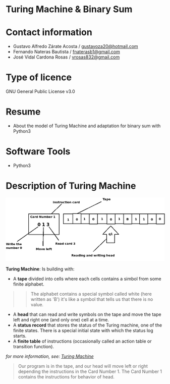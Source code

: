 # Turing Machine & Binary Sum

# Contact information
- Gustavo Alfredo Zárate Acosta / gustavoza20@hotmail.com
- Fernando Nateras Bautista / fnaterasb1@gmail.com
- José Vidal Cardona Rosas / vrosas832@gmail.com

# Type of licence
GNU General Public License v3.0

# Resume 
* About the model of Turing Machine and adaptation for binary sum with Python3

# Software Tools
* Python3

# Description of Turing Machine
![TuringMachine](imagenes/TuringMachine.png)

 **Turing Machine**: Is building with:
  * A **tape** divided into cells where each cells contains a simbol from some finite alphabet. 
  >> The alphabet contains a special symbol called white (here written as 'B') it's like a symbol that tells us that there is no value.
  * A **head** that can read and write symbols on the tape and move the tape left and right one (and only one) cell at a time.
  * A **status record** that stores the status of the Turing machine, one of the finite states. There is a special initial state with which the status log starts.
  * A **finite table** of instructions (occasionally called an action table or transition function).
  
*for more information, see: [Turing Machine](https://es.wikipedia.org/wiki/M%C3%A1quina_de_Turing)*


> Our program is in the tape, and our head will move left or right
depending the instructions in the Card Number 1. The Card Number 1 contains the 
instructions for behavior of head. 
